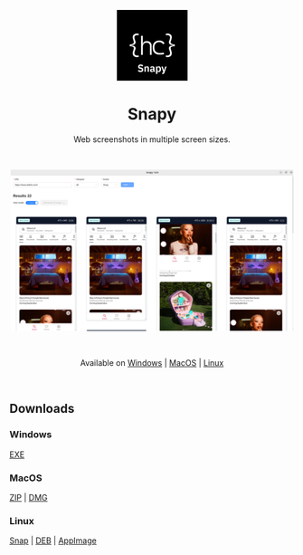 <p align="center">
<img src="/assets/snapy.png" style="width:125px;" />
</p>

<h1 align="center">Snapy</h1>

<p align="center">
 Web screenshots in multiple screen sizes.
</p>

<br>

<p align="center">
<img src="/assets/screenshot-1.png" style="width:500px;" />
</p>

<br>

<p align="center">
<span>Available on</span> 
<a href="#windows">Windows</a> |
<a href="#macos">MacOS</a> |
<a href="#linux">Linux</a>
</p>

<br>

## Downloads

### Windows

[EXE](https://github.com/lamualfa/snapy/releases/download/v1.0.0/snapy-1.0.0-setup.exe)

### MacOS

[ZIP](https://github.com/lamualfa/snapy/releases/download/v1.0.0/snapy-1.0.0-mac.zip) | [DMG](https://github.com/lamualfa/snapy/releases/download/v1.0.0/snapy-1.0.0.dmg)

### Linux

[Snap](https://github.com/lamualfa/snapy/releases/download/v1.0.0/snapy_1.0.0_amd64.snap) | [DEB](https://github.com/lamualfa/snapy/releases/download/v1.0.0/snapy_1.0.0_amd64.deb) | [AppImage](https://github.com/lamualfa/snapy/releases/download/v1.0.0/snapy-1.0.0.AppImage)